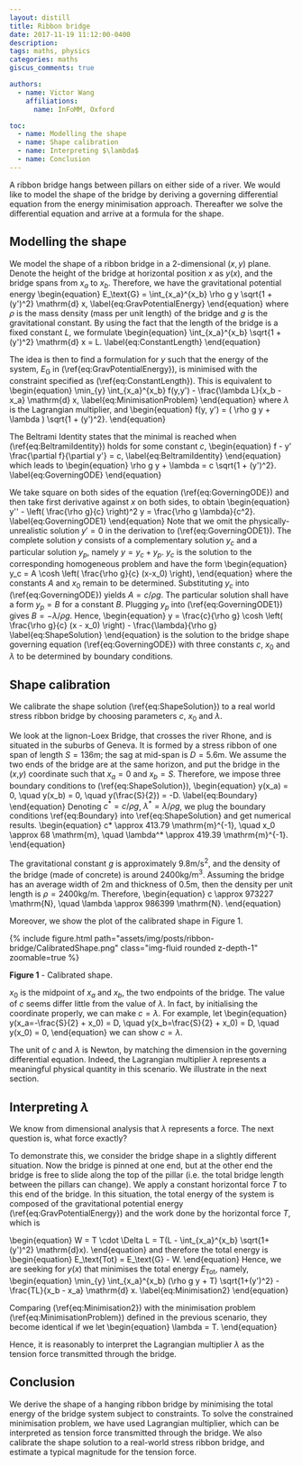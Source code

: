 ```yaml
---
layout: distill
title: Ribbon bridge
date: 2017-11-19 11:12:00-0400
description:
tags: maths, physics
categories: maths
giscus_comments: true

authors:
  - name: Victor Wang
    affiliations:
      name: InFoMM, Oxford

toc:
  - name: Modelling the shape
  - name: Shape calibration
  - name: Interpreting $\lambda$
  - name: Conclusion
---
```


A ribbon bridge hangs between pillars on either side of a river. We would like to model the shape of the bridge by deriving a governing differential equation from the energy minimisation approach. Thereafter we solve the differential equation and arrive at a formula for the shape.

## Modelling the shape

We model the shape of a ribbon bridge in a 2-dimensional $(x,y)$ plane. Denote the height of the bridge at horizontal position $x$ as $y(x)$, and the bridge spans from $x_a$ to $x_b$. Therefore, we have the gravitational potential energy
\begin{equation}
E_\text{G} = \int_{x_a}^{x_b} \rho g y \sqrt{1 + (y')^2} \mathrm{d} x,
\label{eq:GravPotentialEnergy}
\end{equation}
where $\rho$ is the mass density (mass per unit length) of the bridge and $g$ is the gravitational constant. By using the fact that the length of the bridge is a fixed constant $L$, we formulate
\begin{equation}
\int_{x_a}^{x_b} \sqrt{1 + (y')^2} \mathrm{d} x = L.
\label{eq:ConstantLength}
\end{equation}

The idea is then to find a formulation for $y$ such that the energy of the system, $E_\text{G}$ in (\ref{eq:GravPotentialEnergy}), is minimised with the constraint specified as (\ref{eq:ConstantLength}). This is equivalent to
\begin{equation}
\min_{y} \int_{x_a}^{x_b} f(y,y') - \frac{\lambda L}{x_b - x_a} \mathrm{d} x,
\label{eq:MinimisationProblem}
\end{equation}
where $\lambda$ is the Lagrangian multiplier, and
\begin{equation}
f(y, y') = ( \rho g y + \lambda ) \sqrt{1 + (y')^2}.
\end{equation}

The Beltrami Identity states that the minimal is reached when (\ref{eq:BeltramiIdentity}) holds for some constant $c$,
\begin{equation}
f - y' \frac{\partial f}{\partial y'} = c,
\label{eq:BeltramiIdentity}
\end{equation}
which leads to
\begin{equation}
\rho g y + \lambda = c \sqrt{1 + (y')^2}.
\label{eq:GoverningODE}
\end{equation}

We take square on both sides of the equation (\ref{eq:GoverningODE}) and then take first derivative against $x$ on both sides, to obtain
\begin{equation}
y'' - \left( \frac{\rho g}{c} \right)^2 y = \frac{\rho g \lambda}{c^2}.
\label{eq:GoverningODE1}
\end{equation}
Note that we omit the physically-unrealistic solution $y'=0$ in the derivation to (\ref{eq:GoverningODE1}). The complete solution $y$ consists of a complementary solution $y_c$ and a particular solution $y_p$, namely $y = y_c + y_p$. $y_c$ is the solution to the corresponding homogeneous problem and have the form
\begin{equation}
y_c = A \cosh \left( \frac{\rho g}{c} (x-x_0) \right),
\end{equation}
where the constants $A$ and $x_0$ remain to be determined. Substituting $y_c$ into (\ref{eq:GoverningODE}) yields $A = c / \rho g$. The particular solution shall have a form $y_p = B$ for a constant $B$. Plugging $y_p$ into (\ref{eq:GoverningODE1}) gives $B = - \lambda / \rho g$. Hence,
\begin{equation}
y = \frac{c}{\rho g} \cosh \left( \frac{\rho g}{c} (x - x_0) \right) - \frac{\lambda}{\rho g}
\label{eq:ShapeSolution}
\end{equation}
is the solution to the bridge shape governing equation (\ref{eq:GoverningODE}) with three constants $c$, $x_0$ and $\lambda$ to be determined by boundary conditions.


## Shape calibration

We calibrate the shape solution (\ref{eq:ShapeSolution}) to a real world stress ribbon bridge by choosing parameters $c$, $x_0$ and $\lambda$.

We look at the lignon-Loex Bridge, that crosses the river Rhone, and is situated in the suburbs of Geneva. It is formed by a stress ribbon of one span of length $S=136\text{m}$; the sag at mid-span is $D=5.6\text{m}$. We assume the two ends of the bridge are at the same horizon, and put the bridge in the ($x$,$y$) coordinate such that $x_a = 0$ and $x_b = S$. Therefore, we impose three boundary conditions to (\ref{eq:ShapeSolution}),
\begin{equation}
y(x_a) = 0, \quad y(x_b) = 0, \quad y(\frac{S}{2}) = -D.
\label{eq:Boundary}
\end{equation}
Denoting $c^* = c/ \rho g$, $\lambda^* = \lambda / \rho g$, we plug the boundary conditions \ref{eq:Boundary} into \ref{eq:ShapeSolution} and get numerical results.
\begin{equation}
c* \approx 413.79 \mathrm{m}^{-1}, \quad x_0 \approx 68 \mathrm{m}, \quad \lambda^* \approx 419.39 \mathrm{m}^{-1}.
\end{equation}

The gravitational constant $g$ is approximately $9.8 \text{m}/\text{s}^2$, and the density of the bridge (made of concrete) is around $2400 \mathrm{kg}/\mathrm{m}^3$. Assuming the bridge has an average width of $2$m and thickness of $0.5$m, then the density per unit length is $\rho = 2400 \mathrm{kg}/\mathrm{m}$. Therefore,
\begin{equation}
c \approx 973227 \mathrm{N}, \quad \lambda \approx 986399 \mathrm{N}.
\end{equation}

Moreover, we show the plot of the calibrated shape in Figure 1.

<div class="row mt-3">
    <div class="col-sm mt-3 mt-md-0">
        {% include figure.html path="assets/img/posts/ribbon-bridge/CalibratedShape.png" class="img-fluid rounded z-depth-1" zoomable=true %}
    </div>
</div>

**Figure 1** - Calibrated shape.

$x_0$ is the midpoint of $x_a$ and $x_b$, the two endpoints of the bridge. The value of $c$ seems differ little from the value of $\lambda$. In fact, by initialising the coordinate properly, we can make $c = \lambda$. For example, let
\begin{equation}
y(x_a=-\frac{S}{2} + x_0) = D, \quad y(x_b=\frac{S}{2} + x_0) = D, \quad y(x_0) = 0,
\end{equation}
we can show $c = \lambda$.

The unit of $c$ and $\lambda$ is Newton, by matching the dimension in the governing differential equation. Indeed, the Lagrangian multiplier $\lambda$ represents a meaningful physical quantity in this scenario. We illustrate in the next section.


## Interpreting $\lambda$

We know from dimensional analysis that $\lambda$ represents a force. The next question is, what force exactly?

To demonstrate this, we consider the bridge shape in a slightly different situation. Now the bridge is pinned at one end, but at the other end the bridge is free to slide along the top  of the pillar (i.e. the total bridge length between the pillars can change). We apply a constant horizontal force $T$ to this end of the bridge. In this situation, the total energy of the system is composed of the gravitational potential energy (\ref{eq:GravPotentialEnergy}) and the work done by the horizontal force $T$, which is

\begin{equation}
W = T \cdot \Delta L = T(L - \int_{x_a}^{x_b} \sqrt{1+(y')^2} \mathrm{d}x).
\end{equation}
and therefore the total energy is
\begin{equation}
E_\text{Tot} = E_\text{G} - W.
\end{equation}
Hence, we are seeking for $y(x)$ that minimises the total energy $E_\text{Tot}$, namely,
\begin{equation}
\min_{y} \int_{x_a}^{x_b} (\rho g y + T) \sqrt{1+(y')^2} - \frac{TL}{x_b - x_a} \mathrm{d} x.
\label{eq:Minimisation2}
\end{equation}

Comparing (\ref{eq:Minimisation2}) with the minimisation problem (\ref{eq:MinimisationProblem}) defined in the previous scenario, they become identical if we let
\begin{equation}
\lambda = T.
\end{equation}

Hence, it is reasonably to interpret the Lagrangian multiplier $\lambda$ as the tension force transmitted through the bridge.

## Conclusion

We derive the shape of a hanging ribbon bridge by minimising the total energy of the bridge system subject to constraints. To solve the constrained minimisation problem, we have used Lagrangian multiplier, which can be interpreted as tension force transmitted through the bridge. We also calibrate the shape solution to a real-world stress ribbon bridge, and estimate a typical magnitude for the tension force.

